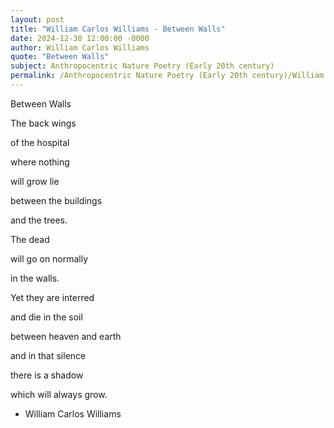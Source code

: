 ```yaml
---
layout: post
title: "William Carlos Williams - Between Walls"
date: 2024-12-30 12:00:00 -0000
author: William Carlos Williams
quote: "Between Walls"
subject: Anthropocentric Nature Poetry (Early 20th century)
permalink: /Anthropocentric Nature Poetry (Early 20th century)/William Carlos Williams/William Carlos Williams - Between Walls
---
```


Between Walls

The back wings

of the hospital

where nothing

will grow lie

between the buildings

and the trees.

The dead

will go on normally

in the walls.

Yet they are interred

and die in the soil

between heaven and earth

and in that silence

there is a shadow

which will always grow.

- William Carlos Williams
